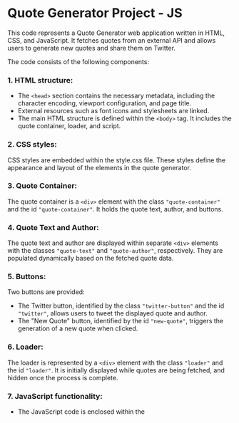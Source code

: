 
# Quote Generator Project - JS
This code represents a Quote Generator web application written in HTML, CSS, and JavaScript. It fetches quotes from an external API and allows users to generate new quotes and share them on Twitter.

The code consists of the following components:

### 1. HTML structure:

- The `<head>` section contains the necessary metadata, including the character encoding, viewport configuration, and page title.
- External resources such as font icons and stylesheets are linked.
- The main HTML structure is defined within the `<body>` tag. It includes the quote container, loader, and script.
### 2. CSS styles:

CSS styles are embedded within the style.css file. These styles define the appearance and layout of the elements in the quote generator.
### 3. Quote Container:

The quote container is a `<div>` element with the class `"quote-container"` and the id `"quote-container"`. It holds the quote text, author, and buttons.
### 4. Quote Text and Author:

The quote text and author are displayed within separate `<div>` elements with the classes `"quote-text"` and `"quote-author"`, respectively. They are populated dynamically based on the fetched quote data.
### 5. Buttons:

Two buttons are provided:
- The Twitter button, identified by the class `"twitter-button"` and the id `"twitter"`, allows users to tweet the displayed quote and author.
- The "New Quote" button, identified by the id `"new-quote"`, triggers the generation of a new quote when clicked.
### 6. Loader:

The loader is represented by a `<div>` element with the class `"loader"` and the id `"loader"`. It is initially displayed while quotes are being fetched, and hidden once the process is complete.
### 7. JavaScript functionality:

- The JavaScript code is enclosed within the <script> tags at the end of the HTML body.
- The DOM elements are stored in variables using `document.getElementById`.
- Functions are defined to handle the loading state, displaying a new quote, fetching quotes from the API, and tweeting the current quote.
- Event listeners are set up for the `"New Quote"` and `"Tweet This"` buttons.
- On page load, the getQuotes function is called to fetch the initial set of quotes. <p>
That concludes the documentation for the provided code. 
